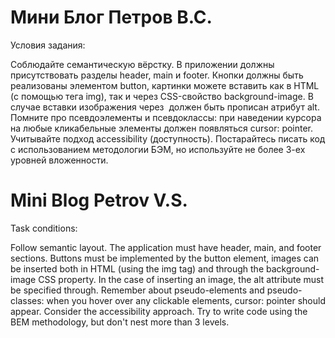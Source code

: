 # Мини Блог Петров В.С.
Условия задания:

Соблюдайте семантическую вёрстку. В приложении должны присутствовать разделы header, main и footer. Кнопки должны быть реализованы элементом button, картинки можете вставить как в HTML (с помощью тега img), так и через CSS-свойство background-image. В случае вставки изображения через <img> должен быть прописан атрибут alt.
Помните про псевдоэлементы и псевдоклассы: при наведении курсора на любые кликабельные элементы должен появляться cursor: pointer.
Учитывайте подход accessibility (доступность).
Постарайтесь писать код с использованием методологии БЭМ, но используйте не более 3-ех уровней вложенности.

# Mini Blog Petrov V.S.
Task conditions:

Follow semantic layout. The application must have header, main, and footer sections. Buttons must be implemented by the button element, images can be inserted both in HTML (using the img tag) and through the background-image CSS property. In the case of inserting an image, the alt attribute must be specified through. Remember about pseudo-elements and pseudo-classes: when you hover over any clickable elements, cursor: pointer should appear. Consider the accessibility approach. Try to write code using the BEM methodology, but don't nest more than 3 levels.
